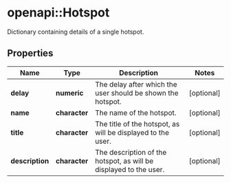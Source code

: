 # openapi::Hotspot

Dictionary containing details of a single hotspot. 

## Properties
Name | Type | Description | Notes
------------ | ------------- | ------------- | -------------
**delay** | **numeric** | The delay after which the user should be shown the hotspot.  | [optional] 
**name** | **character** | The name of the hotspot.  | [optional] 
**title** | **character** | The title of the hotspot, as will be displayed to the user.  | [optional] 
**description** | **character** | The description of the hotspot, as will be displayed to the user.  | [optional] 


